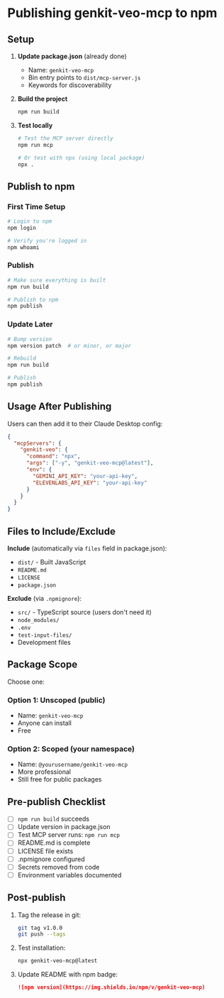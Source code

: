 # Publishing genkit-veo-mcp to npm

## Setup

1. **Update package.json** (already done)
   - Name: `genkit-veo-mcp`
   - Bin entry points to `dist/mcp-server.js`
   - Keywords for discoverability

2. **Build the project**
   ```bash
   npm run build
   ```

3. **Test locally**
   ```bash
   # Test the MCP server directly
   npm run mcp

   # Or test with npx (using local package)
   npx .
   ```

## Publish to npm

### First Time Setup

```bash
# Login to npm
npm login

# Verify you're logged in
npm whoami
```

### Publish

```bash
# Make sure everything is built
npm run build

# Publish to npm
npm publish
```

### Update Later

```bash
# Bump version
npm version patch  # or minor, or major

# Rebuild
npm run build

# Publish
npm publish
```

## Usage After Publishing

Users can then add it to their Claude Desktop config:

```json
{
  "mcpServers": {
    "genkit-veo": {
      "command": "npx",
      "args": ["-y", "genkit-veo-mcp@latest"],
      "env": {
        "GEMINI_API_KEY": "your-api-key",
        "ELEVENLABS_API_KEY": "your-api-key"
      }
    }
  }
}
```

## Files to Include/Exclude

**Include** (automatically via `files` field in package.json):
- `dist/` - Built JavaScript
- `README.md`
- `LICENSE`
- `package.json`

**Exclude** (via `.npmignore`):
- `src/` - TypeScript source (users don't need it)
- `node_modules/`
- `.env`
- `test-input-files/`
- Development files

## Package Scope

Choose one:

### Option 1: Unscoped (public)
- Name: `genkit-veo-mcp`
- Anyone can install
- Free

### Option 2: Scoped (your namespace)
- Name: `@yourusername/genkit-veo-mcp`
- More professional
- Still free for public packages

## Pre-publish Checklist

- [ ] `npm run build` succeeds
- [ ] Update version in package.json
- [ ] Test MCP server runs: `npm run mcp`
- [ ] README.md is complete
- [ ] LICENSE file exists
- [ ] .npmignore configured
- [ ] Secrets removed from code
- [ ] Environment variables documented

## Post-publish

1. Tag the release in git:
   ```bash
   git tag v1.0.0
   git push --tags
   ```

2. Test installation:
   ```bash
   npx genkit-veo-mcp@latest
   ```

3. Update README with npm badge:
   ```markdown
   ![npm version](https://img.shields.io/npm/v/genkit-veo-mcp)
   ```
